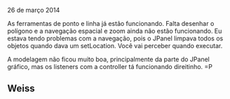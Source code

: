 26 de março 2014

As ferramentas de ponto e linha já estão funcionando.
Falta desenhar o polígono e a navegação espacial e zoom ainda não estão funcionando.
Eu estava tendo problemas com a navegação, pois o JPanel limpava todos os objetos quando dava um setLocation.
Você vai perceber quando executar.

A modelagem não ficou muito boa, principalmente da parte do JPanel gráfico, mas os listeners com a controller tá funcionando direitinho. =P

Weiss
--

